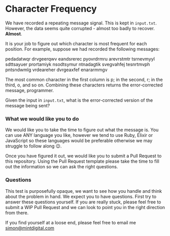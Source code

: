 # Character Frequency

We have recorded a repeating message signal. This is kept in `input.txt`. However, the data seems quite corrupted - almost too badly to recover. **Almost**.

It is your job to figure out which character is most frequent for each position. For example, suppose we had recorded the following messages:

pedadatwqr
drvgeerqwv
eandsrerec
pyovrdrmru
arevrstmtr
tsrnevmyyl
sdttsayuer
prortamiyk
nsodtsymur
ntnadagtik
svegvahfej
tesnrtmvph
pntsndwmlg
vrdeareher
dvrgeaxfef
enararmmgv

The most common character in the first column is p; in the second, r; in the third, o, and so on. Combining these characters returns the error-corrected message, programmer.

Given the input in `input.txt`, what is the error-corrected version of the message being sent?

### What we would like you to do

We would like you to take the time to figure out what the message is. You can use ANY language you like, however we tend to use Ruby, Elixir or JavaScript so these languages would be preferable otherwise we may struggle to follow along 😉.

Once you have figured it out, we would like you to submit a Pull Request to this repository. Using the Pull Request template please take the time to fill out the information so we can ask the right questions.

### Questions

This test is purposefully opaque, we want to see how you handle and think about the problem in hand. We expect you to have questions. First try to answer these questions yourself. If you are really stuck, please feel free to submit a WIP Pull Request and we can look to point you in the right direction from there.

If you find yourself at a loose end, please feel free to email me simon@mintdigital.com

